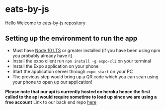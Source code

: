 # eats-by-js

Hello Welcome to eats-by-js repository

## Setting up the environment to run the app
- Must have [Node 10 LTS](https://nodejs.org/en/download/) or greater installed (if you have been using npm you probably already have it)
- Install the expo cilent run `npm install -g expo-cli` on your terminal
- Install the Expo application on your phone
- Start the application server through `expo start` on your PC
- The previous step would bring up a QR code which you can scan using your phone to open up our application!


**Please note that our api is currently hosted on heroku hence the first called to the api would require sometime to load up since we are using a free account**
Link to our back end repo [here](https://github.com/nopenotj/eats-by-js-api)
